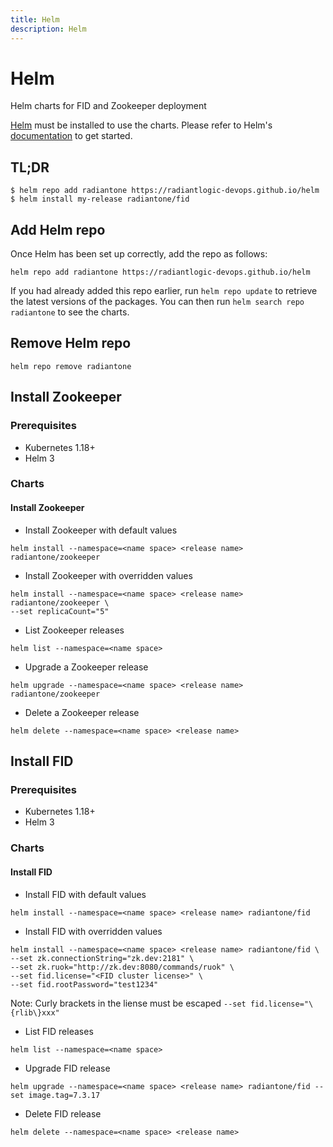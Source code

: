 ```yaml
---
title: Helm
description: Helm
---
```


# Helm
Helm charts for FID and Zookeeper deployment

[Helm](https://helm.sh) must be installed to use the charts.  Please refer to
Helm's [documentation](https://helm.sh/docs) to get started.

## TL;DR

```lang-shellsession
$ helm repo add radiantone https://radiantlogic-devops.github.io/helm
$ helm install my-release radiantone/fid
```

## Add Helm repo

Once Helm has been set up correctly, add the repo as follows:

```
helm repo add radiantone https://radiantlogic-devops.github.io/helm
```

If you had already added this repo earlier, run `helm repo update` to retrieve
the latest versions of the packages.  You can then run `helm search repo radiantone` to see the charts.

## Remove Helm repo

```
helm repo remove radiantone
```

## Install Zookeeper

### Prerequisites
* Kubernetes 1.18+
* Helm 3

### Charts
#### Install Zookeeper
* Install Zookeeper with default values
```
helm install --namespace=<name space> <release name> radiantone/zookeeper
```
* Install Zookeeper with overridden values
```
helm install --namespace=<name space> <release name> radiantone/zookeeper \
--set replicaCount="5"
```
* List Zookeeper releases
```
helm list --namespace=<name space>
```
* Upgrade a Zookeeper release
```
helm upgrade --namespace=<name space> <release name> radiantone/zookeeper
```
* Delete a Zookeeper release
```
helm delete --namespace=<name space> <release name>
```

## Install FID

### Prerequisites
* Kubernetes 1.18+
* Helm 3

### Charts
#### Install FID
* Install FID with default values
```
helm install --namespace=<name space> <release name> radiantone/fid
```
* Install FID with overridden values
```
helm install --namespace=<name space> <release name> radiantone/fid \
--set zk.connectionString="zk.dev:2181" \
--set zk.ruok="http://zk.dev:8080/commands/ruok" \
--set fid.license="<FID cluster license>" \
--set fid.rootPassword="test1234"
```
Note: Curly brackets in the liense must be escaped ```--set fid.license="\{rlib\}xxx"```
* List FID releases
```
helm list --namespace=<name space>
```
* Upgrade FID release
```
helm upgrade --namespace=<name space> <release name> radiantone/fid --set image.tag=7.3.17
```
* Delete FID release
```
helm delete --namespace=<name space> <release name>
```
